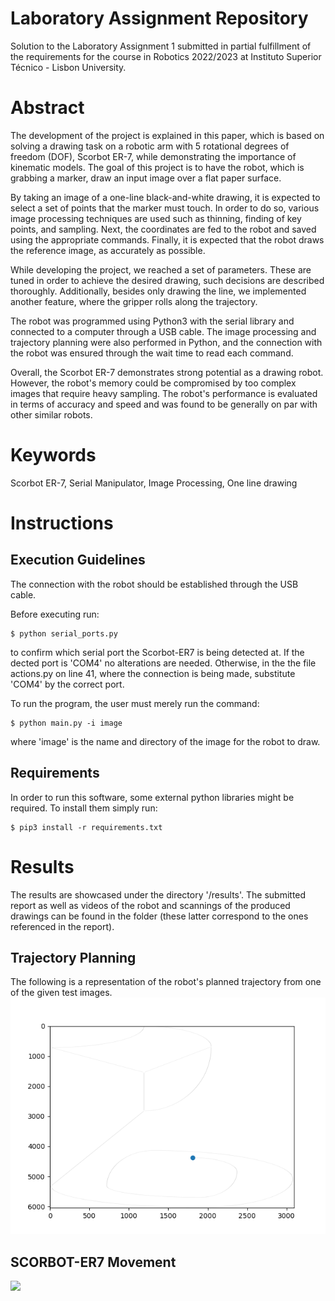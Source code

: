 #  Laboratory Assignment Repository
Solution to the Laboratory Assignment 1 submitted in partial fulfillment of the requirements for the course in Robotics 2022/2023 at Instituto Superior Técnico - Lisbon University.

# Abstract
The development of the project is explained in this paper, which is based on solving a drawing task on a robotic arm with 5 rotational degrees of freedom (DOF), Scorbot ER-7, while demonstrating the importance of kinematic models. 
The goal of this project is to have the robot, which is grabbing a marker, draw an input image over a flat paper surface. 

By taking an image of a one-line black-and-white drawing, it is expected to select a set of points that the marker must touch. In order to do so, various image processing techniques are used such as thinning, finding of key points, and sampling. Next, the coordinates are fed to the robot and saved using the appropriate commands. Finally, it is expected that the robot draws the reference image, as accurately as possible. 
       
While developing the project, we reached a set of parameters. These are tuned in order to achieve the desired drawing, such decisions are described thoroughly. Additionally, besides only drawing the line, we implemented another feature, where the gripper rolls along the trajectory.
       
The robot was programmed using Python3 with the serial library and connected to a computer through a USB cable. The image processing and trajectory planning were also performed in Python, and the connection with the robot was ensured through the wait time to read each command.

Overall, the Scorbot ER-7 demonstrates strong potential as a drawing robot. However, the robot's memory could be compromised by too complex images that require heavy sampling.
The robot's performance is evaluated in terms of accuracy and speed and was found to be generally on par with other similar robots.

# Keywords 
Scorbot ER-7, Serial Manipulator, Image Processing, One line drawing


# Instructions
## Execution Guidelines
The connection with the robot should be established through the USB cable.

Before executing run:

```
$ python serial_ports.py
```

to confirm which serial port the Scorbot-ER7 is being detected at. If the dected port is 'COM4' no alterations are needed. Otherwise, in the the file actions.py on line 41, where the connection is being made, substitute 'COM4' by the correct port.

To run the program, the user must merely run the command:
```
$ python main.py -i image
```
where 'image' is the name and directory of the image for the robot to draw.


## Requirements

In order to run this software, some external python libraries might be required. To install them
simply run:
```
$ pip3 install -r requirements.txt
```

# Results
The results are showcased under the directory '/results'. The submitted report as well as videos of the robot and scannings of the produced drawings can be found in the folder (these latter correspond to the ones referenced in the report).

## Trajectory Planning
The following is a representation of the robot's planned trajectory from one of the given test images.
![](outputs/trajectory_planning.gif)

## SCORBOT-ER7 Movement

![](outputs/robot_movement.gif)
